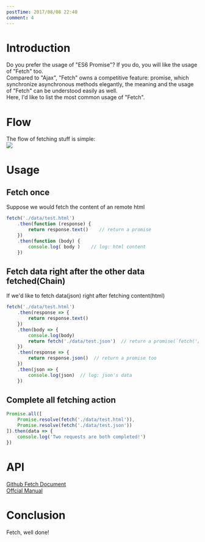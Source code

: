 ```yaml
---
postTime: 2017/08/08 22:40
comment: 4
---
```


# Introduction
Do you prefer the usage of "ES6 Promise"? If you do, you will like the usage of "Fetch" too.  
Compared to "Ajax", "Fetch" owns a competitive feature: promise, which synchronize asynchronous methods elegantly, the meaning and the usage of "Fetch"  can be understood easily as well.   
Here, I'd like to list the most common usage of "Fetch". 

# Flow
The flow of fetching stuff is simple:    
![](https://sfault-image.b0.upaiyun.com/381/502/3815021434-595f6cfd6f71b_articlex)   

# Usage
## Fetch once
Suppose we would fetch the content of an remote html
```js
fetch('./data/test.html')
	.then(function (response) {
		return response.text()    // return a promise 
	})
	.then(function (body) {
		console.log( body )    // log: html content
	})
```

## Fetch data right after the other data fetched(Chain)
If we'd like to fetch data(json) right after fetching content(html)
```js
fetch('./data/test.html')
	.then(response => {
		return response.text()
	})
	.then(body => {
		console.log(body)
		return fetch('./data/test.json')  // return a promise(`fetch('/url')` will return a promise ) 
	})
	.then(response => {
		return response.json()  // return a promise too
	})
	.then(json => {
		console.log(json)  // log: json's data
	})
```



## Complete all fetching action
```js
Promise.all([
	Promise.resolve(fetch('./data/test.html')),
	Promise.resolve(fetch('./data/test.json'))
]).then(data => {
	console.log('Two requests are both completed!')
})
```


# API
[Github Fetch Document](https://github.github.io/fetch/)  
[Offcial Manual](https://fetch.spec.whatwg.org/)

# Conclusion
Fetch, well done!
